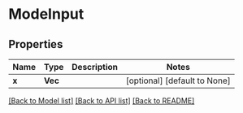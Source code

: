 # ModeInput

## Properties
Name | Type | Description | Notes
------------ | ------------- | ------------- | -------------
**x** | **Vec<f64>** |  | [optional] [default to None]

[[Back to Model list]](../README.md#documentation-for-models) [[Back to API list]](../README.md#documentation-for-api-endpoints) [[Back to README]](../README.md)


